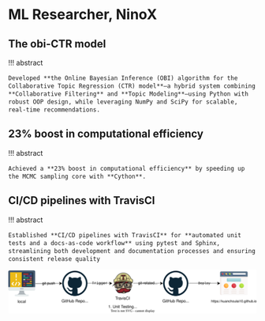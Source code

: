 # ML Researcher, NinoX

## The obi-CTR model

!!! abstract
    
    Developed **the Online Bayesian Inference (OBI) algorithm for the Collaborative Topic Regression (CTR) model**—a hybrid system combining **Collaborative Filtering** and **Topic Modeling**—using Python with robust OOP design, while leveraging NumPy and SciPy for scalable, real-time recommendations.

## 23% boost in computational efficiency

!!! abstract

    Achieved a **23% boost in computational efficiency** by speeding up the MCMC sampling core with **Cython**.

## CI/CD pipelines with TravisCI

!!! abstract
    
    Established **CI/CD pipelines with TravisCI** for **automated unit tests and a docs-as-code workflow** using pytest and Sphinx, streamlining both development and documentation processes and ensuring consistent release quality

![](./ninox.drawio.svg)
